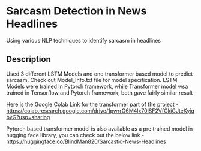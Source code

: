 # Sarcasm Detection in News Headlines

Using various NLP techniques to identify sarcasm in headlines

## Description

Used 3 different LSTM Models and one transformer based model to predict sarcasm. 
Check out Model_Info.txt file for model specification.
LSTM Models were trained in Pytorch framework, while Transformer model wsa trained in Tensorflow and Pytorch framework, both gave fairly similar result

Here is the Google Colab Link for the transformer part of the project - https://colab.research.google.com/drive/1pwrrO6M4lx70lSF2VfCkjGJteKyigbyG?usp=sharing

Pytorch based transformer model is also available as a pre trained model in hugging face library, you can check out the below link - 
https://huggingface.co/BlindMan820/Sarcastic-News-Headlines

